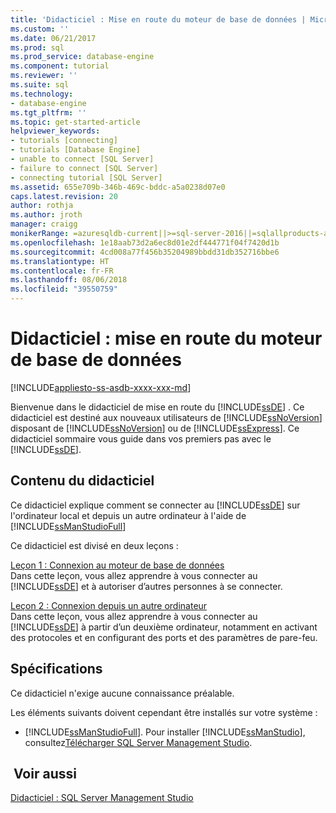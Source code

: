 ```yaml
---
title: 'Didacticiel : Mise en route du moteur de base de données | Microsoft Docs'
ms.custom: ''
ms.date: 06/21/2017
ms.prod: sql
ms.prod_service: database-engine
ms.component: tutorial
ms.reviewer: ''
ms.suite: sql
ms.technology:
- database-engine
ms.tgt_pltfrm: ''
ms.topic: get-started-article
helpviewer_keywords:
- tutorials [connecting]
- tutorials [Database Engine]
- unable to connect [SQL Server]
- failure to connect [SQL Server]
- connecting tutorial [SQL Server]
ms.assetid: 655e709b-346b-469c-bddc-a5a0238d07e0
caps.latest.revision: 20
author: rothja
ms.author: jroth
manager: craigg
monikerRange: =azuresqldb-current||>=sql-server-2016||=sqlallproducts-allversions||>=sql-server-linux-2017
ms.openlocfilehash: 1e18aab73d2a6ec8d01e2df444771f04f7420d1b
ms.sourcegitcommit: 4cd008a77f456b35204989bbdd31db352716bbe6
ms.translationtype: HT
ms.contentlocale: fr-FR
ms.lasthandoff: 08/06/2018
ms.locfileid: "39550759"
---
```

# <a name="tutorial-getting-started-with-the-database-engine"></a>Didacticiel : mise en route du moteur de base de données
[!INCLUDE[appliesto-ss-asdb-xxxx-xxx-md](../includes/appliesto-ss-asdb-xxxx-xxx-md.md)]

Bienvenue dans le didacticiel de mise en route du [!INCLUDE[ssDE](../includes/ssde-md.md)] . Ce didacticiel est destiné aux nouveaux utilisateurs de [!INCLUDE[ssNoVersion](../includes/ssnoversion-md.md)] disposant de [!INCLUDE[ssNoVersion](../includes/ssnoversion-md.md)] ou de [!INCLUDE[ssExpress](../includes/ssexpress-md.md)]. Ce didacticiel sommaire vous guide dans vos premiers pas avec le [!INCLUDE[ssDE](../includes/ssde-md.md)].  
  
## <a name="what-you-will-learn"></a>Contenu du didacticiel  
Ce didacticiel explique comment se connecter au [!INCLUDE[ssDE](../includes/ssde-md.md)] sur l'ordinateur local et depuis un autre ordinateur à l'aide de [!INCLUDE[ssManStudioFull](../includes/ssmanstudiofull-md.md)]  
  
Ce didacticiel est divisé en deux leçons :  
  
[Leçon 1 : Connexion au moteur de base de données](../relational-databases/lesson-1-connecting-to-the-database-engine.md)  
Dans cette leçon, vous allez apprendre à vous connecter au [!INCLUDE[ssDE](../includes/ssde-md.md)] et à autoriser d’autres personnes à se connecter.  
  
[Leçon 2 : Connexion depuis un autre ordinateur](../relational-databases/lesson-2-connecting-from-another-computer.md)  
Dans cette leçon, vous allez apprendre à vous connecter au [!INCLUDE[ssDE](../includes/ssde-md.md)] à partir d’un deuxième ordinateur, notamment en activant des protocoles et en configurant des ports et des paramètres de pare-feu.  
  
## <a name="requirements"></a>Spécifications  
Ce didacticiel n'exige aucune connaissance préalable.  
  
Les éléments suivants doivent cependant être installés sur votre système :  
  
-   [!INCLUDE[ssManStudioFull](../includes/ssmanstudiofull-md.md)]. Pour installer [!INCLUDE[ssManStudio](../includes/ssmanstudio-md.md)], consultez[Télécharger SQL Server Management Studio](../ssms/download-sql-server-management-studio-ssms.md).  
  
## <a name="see-also"></a> Voir aussi  
[Didacticiel : SQL Server Management Studio](../ssms/tutorials/tutorial-sql-server-management-studio.md)  
  
  
  

